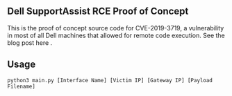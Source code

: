 ## Dell SupportAssist RCE Proof of Concept

This is the proof of concept source code for CVE-2019-3719, a vulnerability in most of all Dell machines that allowed for remote code execution. See the blog post here []().

## Usage

```
python3 main.py [Interface Name] [Victim IP] [Gateway IP] [Payload Filename]
```
